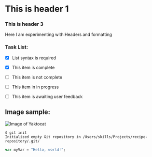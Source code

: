 # This is header 1
### This is header 3

Here I am experimenting with Headers and formatting

### Task List:
- [x] List syntax is required
- [x] This item is complete
- [ ] This item is not complete
- [ ] This item in in progress
- [ ] This item is awaiting user feedback



## Image sample:
![Image of Yaktocat](https://octodex.github.com/images/yaktocat.png)

```
$ git init
Initialized empty Git repository in /Users/skills/Projects/recipe-repository/.git/
```

``` javascript
var myVar = "Hello, world!";
```

